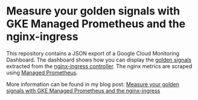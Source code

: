 # Measure your golden signals with GKE Managed Prometheus and the nginx-ingress

This repository contains a JSON export of a Google Cloud Monitoring Dashboard. The dashboard shows how you can display the [golden signals]((https://sre.google/sre-book/monitoring-distributed-systems/#xref_monitoring_golden-signals)) extracted from the [nginx-ingress controller](https://kubernetes.github.io/ingress-nginx/). The nginx metrics are scraped using [Managed Prometheus](https://cloud.google.com/stackdriver/docs/managed-prometheus).

More information can be found in my blog post: [Measure your golden signals with GKE Managed Prometheus and the nginx-ingress
](http://sanderknape.com/2022/05/measure-golden-signals-gke-managed-prometheus-nginx-ingress/)
